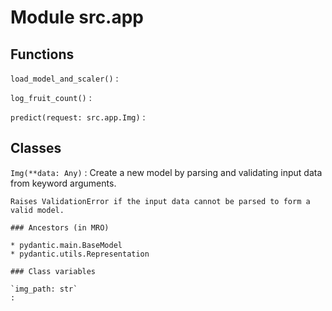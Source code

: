 Module src.app
==============

Functions
---------

    
`load_model_and_scaler()`
:   

    
`log_fruit_count()`
:   

    
`predict(request: src.app.Img)`
:   

Classes
-------

`Img(**data: Any)`
:   Create a new model by parsing and validating input data from keyword arguments.
    
    Raises ValidationError if the input data cannot be parsed to form a valid model.

    ### Ancestors (in MRO)

    * pydantic.main.BaseModel
    * pydantic.utils.Representation

    ### Class variables

    `img_path: str`
    :